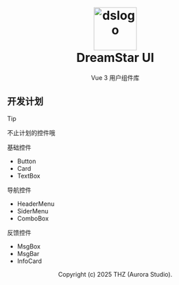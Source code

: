 <h1 align="center">
<img height="100px" src="https://img.picui.cn/free/2025/01/25/6794d7f9007e8.png" alt="dslogo"/>
<br/>
DreamStar UI
</h1>
<p align="center">Vue 3 用户组件库</p>

## 开发计划

>[!TIP]
> 不止计划的控件哦

基础控件
- Button
- Card
- TextBox

导航控件
- HeaderMenu
- SiderMenu
- ComboBox

反馈控件
- MsgBox
- MsgBar
- InfoCard

<p align="center">
Copyright (c) 2025 THZ (Aurora Studio).
</p>
